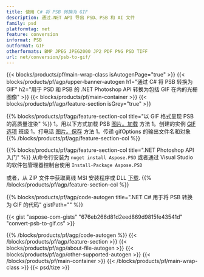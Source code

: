 ```yaml
---
title: 使用 C# 将 PSB 转换为 GIF
description: 通过.NET API 导出 PSD、PSB 和 AI 文件
family: psd
platformtag: net
feature: conversion
informat: PSB
outformat: GIF
otherformats: BMP JPEG JPEG2000 JP2 PDF PNG PSD TIFF
url: net/conversion/psb-to-gif/
---
```


{{< blocks/products/pf/main-wrap-class isAutogenPage="true" >}}
{{< blocks/products/pf/agp/upper-banner-autogen h1="通过 C# 将 PSB 转换为 GIF" h2="用于 PSD 和 PSB 的 .NET Photoshop API 转换为包括 GIF 在内的光栅图像" >}}
{{< blocks/products/pf/main-container >}}
{{< blocks/products/pf/agp/feature-section isGrey="true" >}}

{{% blocks/products/pf/agp/feature-section-col title="以 GIF 格式呈现 PSB 的高质量渲染" %}}
1。用以下方式加载 PSB [图片。加载](https://apireference.aspose.com/psd/net/aspose.psd/image/methods/load/index) 方法
1。创建的实例 [GIF 选项](https://apireference.aspose.com/psd/net/aspose.psd.imageoptions/gifoptions) 班级
1。打电话 [图片。保存](https://apireference.aspose.com/psd/net/aspose.psd/image/methods/save/index) 方法
1。传递 gifOptions 的输出文件名和对象
{{% /blocks/products/pf/agp/feature-section-col %}}

{{% blocks/products/pf/agp/feature-section-col title=".NET Photoshop API 入门" %}}
从命令行安装为 ```nuget install Aspose.PSD``` 或者通过 Visual Studio 的软件包管理器控制台使用 ```Install-Package Aspose.PSD```

或者，从 ZIP 文件中获取离线 MSI 安装程序或 DLL [下载](https://releases.aspose.com/psd/net).
{{% /blocks/products/pf/agp/feature-section-col %}}

{{% blocks/products/pf/agp/code-autogen title=".NET C# 用于将 PSB 转换为 GIF 的代码" gistPath="" %}}

{{< gist "aspose-com-gists" "676eb266d81d2eed869d9815fe43541d" "convert-psb-to-gif.cs" >}}

{{% /blocks/products/pf/agp/code-autogen %}}
{{< /blocks/products/pf/agp/feature-section >}}
{{< blocks/products/pf/agp/about-file-autogen >}}
{{< blocks/products/pf/agp/other-supported-autogen >}}
{{< /blocks/products/pf/main-container >}}
{{< /blocks/products/pf/main-wrap-class >}}
{{< psd/tize >}}
